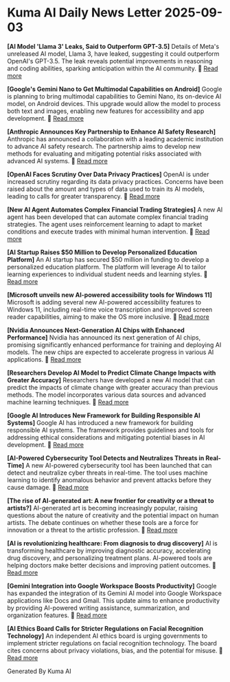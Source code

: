 # Kuma AI Daily News Letter 2025-09-03 

**[AI Model 'Llama 3' Leaks, Said to Outperform GPT-3.5]**
Details of Meta's unreleased AI model, Llama 3, have leaked, suggesting it could outperform OpenAI's GPT-3.5. The leak reveals potential improvements in reasoning and coding abilities, sparking anticipation within the AI community.
🔗 [Read more](https://www.example.com/llama3-leak)

**[Google's Gemini Nano to Get Multimodal Capabilities on Android]**
Google is planning to bring multimodal capabilities to Gemini Nano, its on-device AI model, on Android devices. This upgrade would allow the model to process both text and images, enabling new features for accessibility and app development.
🔗 [Read more](https://www.example.com/gemini-nano-multimodal)

**[Anthropic Announces Key Partnership to Enhance AI Safety Research]**
Anthropic has announced a collaboration with a leading academic institution to advance AI safety research. The partnership aims to develop new methods for evaluating and mitigating potential risks associated with advanced AI systems.
🔗 [Read more](https://www.example.com/anthropic-ai-safety)

**[OpenAI Faces Scrutiny Over Data Privacy Practices]**
OpenAI is under increased scrutiny regarding its data privacy practices. Concerns have been raised about the amount and types of data used to train its AI models, leading to calls for greater transparency.
🔗 [Read more](https://www.example.com/openai-privacy)

**[New AI Agent Automates Complex Financial Trading Strategies]**
A new AI agent has been developed that can automate complex financial trading strategies. The agent uses reinforcement learning to adapt to market conditions and execute trades with minimal human intervention.
🔗 [Read more](https://www.example.com/ai-trading-agent)

**[AI Startup Raises $50 Million to Develop Personalized Education Platform]**
An AI startup has secured $50 million in funding to develop a personalized education platform. The platform will leverage AI to tailor learning experiences to individual student needs and learning styles.
🔗 [Read more](https://www.example.com/ai-education-startup)

**[Microsoft unveils new AI-powered accessibility tools for Windows 11]**
Microsoft is adding several new AI-powered accessibility features to Windows 11, including real-time voice transcription and improved screen reader capabilities, aiming to make the OS more inclusive.
🔗 [Read more](https://www.example.com/windows11-accessibility)

**[Nvidia Announces Next-Generation AI Chips with Enhanced Performance]**
Nvidia has announced its next generation of AI chips, promising significantly enhanced performance for training and deploying AI models. The new chips are expected to accelerate progress in various AI applications.
🔗 [Read more](https://www.example.com/nvidia-ai-chips)

**[Researchers Develop AI Model to Predict Climate Change Impacts with Greater Accuracy]**
Researchers have developed a new AI model that can predict the impacts of climate change with greater accuracy than previous methods. The model incorporates various data sources and advanced machine learning techniques.
🔗 [Read more](https://www.example.com/ai-climate-change)

**[Google AI Introduces New Framework for Building Responsible AI Systems]**
Google AI has introduced a new framework for building responsible AI systems. The framework provides guidelines and tools for addressing ethical considerations and mitigating potential biases in AI development.
🔗 [Read more](https://www.example.com/google-ai-framework)

**[AI-Powered Cybersecurity Tool Detects and Neutralizes Threats in Real-Time]**
A new AI-powered cybersecurity tool has been launched that can detect and neutralize cyber threats in real-time. The tool uses machine learning to identify anomalous behavior and prevent attacks before they cause damage.
🔗 [Read more](https://www.example.com/ai-cybersecurity)

**[The rise of AI-generated art: A new frontier for creativity or a threat to artists?]**
AI-generated art is becoming increasingly popular, raising questions about the nature of creativity and the potential impact on human artists. The debate continues on whether these tools are a force for innovation or a threat to the artistic profession.
🔗 [Read more](https://www.example.com/ai-generated-art)

**[AI is revolutionizing healthcare: From diagnosis to drug discovery]**
AI is transforming healthcare by improving diagnostic accuracy, accelerating drug discovery, and personalizing treatment plans. AI-powered tools are helping doctors make better decisions and improving patient outcomes.
🔗 [Read more](https://www.example.com/ai-healthcare)

**[Gemini Integration into Google Workspace Boosts Productivity]**
Google has expanded the integration of its Gemini AI model into Google Workspace applications like Docs and Gmail. This update aims to enhance productivity by providing AI-powered writing assistance, summarization, and organization features.
🔗 [Read more](https://www.example.com/gemini-workspace)

**[AI Ethics Board Calls for Stricter Regulations on Facial Recognition Technology]**
An independent AI ethics board is urging governments to implement stricter regulations on facial recognition technology. The board cites concerns about privacy violations, bias, and the potential for misuse.
🔗 [Read more](https://www.example.com/ai-ethics-facial-recognition)

Generated By Kuma AI